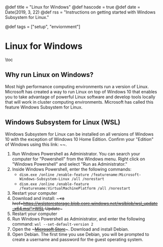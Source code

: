 @def title = "Linux for Windows"
@def hascode = true
@def date = Date(2019, 3, 22)
@def rss = "Instructions on getting started with Windows Subsystem for Linux."

@def tags = ["setup", "enviornment"]

# Linux for Windows

\toc

## Why run Linux on Windows?
Most high performance computing environments run a version of Linux. Microsoft has created a way to run Linux on top of Windows 10 that enables you to take advantage of powerful Linux software and develop tools locally that will work in cluster computing environments. Microsoft has called this feature Windows Subsystem for Linux.

## Windows Subsystem for Linux (WSL)
Windows Subsystem for Linux can be installed on all versions of Windows 10 with the exception of Windows 10 Home Edition. Confirm your "Edition" of Windows using this link: ~~~<a href="ms-settings:about?activationSource=SMC-IA-4027391"></a>~~~.

1. Run Windows Powershell as Administrator. You can search your computer for "Powershell" from the Windows menu. Right click on "Windows Powershell" and select "Run as Administrator."
2. Inside Windows Powershell, enter the following commands:
    * `dism.exe /online /enable-feature /featurename:Microsoft-Windows-Subsystem-Linux /all /norestart`
    * `dism.exe /online /enable-feature /featurename:VirtualMachinePlatform /all /norestart`
3. Restart your computer
4. Download and install: ~~~<a href=https://wslstorestorage.blob.core.windows.net/wslblob/wsl_update_x64.msi">WSL Update</a>~~~
5. Restart your computer
6. Run Windows Powershell as Administrator, and enter the following command: `wsl --set-default-version 2`
7. Open the ~~~<a href=https://aka.ms/wslstore>Microsoft Store</a>~~~. Download and install Debian.
8. Open Debian. The first time you use Debian, you will be prompted to create a username and password for the guest operating system.
